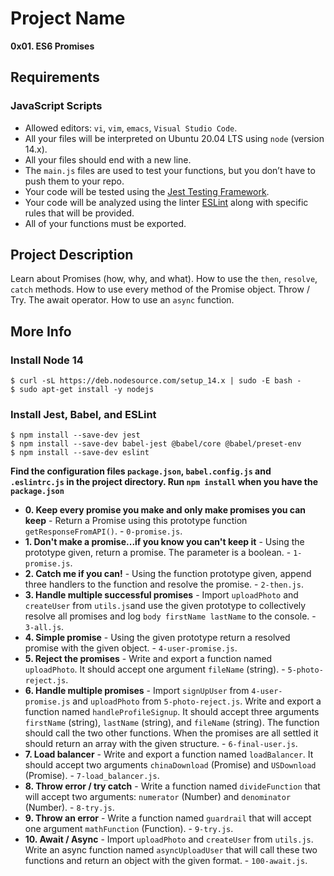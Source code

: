 # Project Name
**0x01. ES6 Promises**

##  Requirements

### JavaScript Scripts
*   Allowed editors: `vi`, `vim`, `emacs`, `Visual Studio Code`.
*   All your files will be interpreted on Ubuntu 20.04 LTS using `node` (version 14.x).
*   All your files should end with a new line.
*   The `main.js` files are used to test your functions, but you don’t have to push them to your repo.
*   Your code will be tested using the [Jest Testing Framework](https://jestjs.io/).
*   Your code will be analyzed using the linter [ESLint](https://eslint.org/) along with specific rules that will be provided.
*   All of your functions must be exported.

## Project Description
Learn about Promises (how, why, and what).
How to use the `then`, `resolve`, `catch` methods.
How to use every method of the Promise object.
Throw / Try.
The await operator.
How to use an `async` function.

## More Info
### Install Node 14
```
$ curl -sL https://deb.nodesource.com/setup_14.x | sudo -E bash -
$ sudo apt-get install -y nodejs
```

### Install Jest, Babel, and ESLint
```
$ npm install --save-dev jest
$ npm install --save-dev babel-jest @babel/core @babel/preset-env
$ npm install --save-dev eslint
```

**Find the configuration files `package.json`, `babel.config.js` and `.eslintrc.js` in the project directory. Run `npm install` when you have the `package.json`**


* **0. Keep every promise you make and only make promises you can keep** - Return a Promise using this prototype function `getResponseFromAPI()`. - `0-promise.js`.
* **1. Don't make a promise...if you know you can't keep it** - Using the prototype given, return a promise. The parameter is a boolean. - `1-promise.js`.
* **2. Catch me if you can!** - Using the function prototype given, append three handlers to the function and resolve the promise. - `2-then.js`.
* **3. Handle multiple successful promises** - Import `uploadPhoto` and `createUser` from `utils.js`and use the given prototype to collectively resolve all promises and log `body firstName lastName` to the console. - `3-all.js`.
* **4. Simple promise** - Using the given prototype return a resolved promise with the given object. - `4-user-promise.js`.
* **5. Reject the promises** - Write and export a function named `uploadPhoto`. It should accept one argument `fileName` (string). - `5-photo-reject.js`.
* **6. Handle multiple promises** - Import `signUpUser` from `4-user-promise.js` and `uploadPhoto` from `5-photo-reject.js`. Write and export a function named `handleProfileSignup`. It should accept three arguments `firstName` (string), `lastName` (string), and `fileName` (string). The function should call the two other functions. When the promises are all settled it should return an array with the given structure. - `6-final-user.js`.
* **7. Load balancer** - Write and export a function named `loadBalancer`. It should accept two arguments `chinaDownload` (Promise) and `USDownload` (Promise). - `7-load_balancer.js`.
* **8. Throw error / try catch** - Write a function named `divideFunction` that will accept two arguments: `numerator` (Number) and `denominator` (Number). - `8-try.js`.
* **9. Throw an error** - Write a function named `guardrail` that will accept one argument `mathFunction` (Function). - `9-try.js`.
* **10. Await / Async** - Import `uploadPhoto` and `createUser` from `utils.js`. Write an async function named `asyncUploadUser` that will call these two functions and return an object with the given format. - `100-await.js`.
